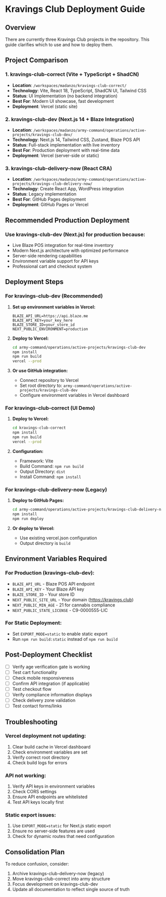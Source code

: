 # Kravings Club Deployment Guide

## Overview

There are currently three Kravings Club projects in the repository. This guide clarifies which to use and how to deploy them.

## Project Comparison

### 1. **kravings-club-correct** (Vite + TypeScript + ShadCN)
- **Location**: `/workspaces/madanzo/kravings-club-correct/`
- **Technology**: Vite, React 18, TypeScript, ShadCN UI, Tailwind CSS
- **Status**: UI Implementation (no backend integration)
- **Best For**: Modern UI showcase, fast development
- **Deployment**: Vercel (static site)

### 2. **kravings-club-dev** (Next.js 14 + Blaze Integration)
- **Location**: `/workspaces/madanzo/army-command/operations/active-projects/kravings-club-dev/`
- **Technology**: Next.js 14, Tailwind CSS, Zustand, Blaze POS API
- **Status**: Full-stack implementation with live inventory
- **Best For**: Production deployment with real-time data
- **Deployment**: Vercel (server-side or static)

### 3. **kravings-club-delivery-now** (React CRA)
- **Location**: `/workspaces/madanzo/army-command/operations/active-projects/kravings-club-delivery-now/`
- **Technology**: Create React App, WordPress integration
- **Status**: Legacy implementation
- **Best For**: GitHub Pages deployment
- **Deployment**: GitHub Pages or Vercel

## Recommended Production Deployment

### **Use kravings-club-dev (Next.js) for production** because:
- Live Blaze POS integration for real-time inventory
- Modern Next.js architecture with optimized performance
- Server-side rendering capabilities
- Environment variable support for API keys
- Professional cart and checkout system

## Deployment Steps

### For kravings-club-dev (Recommended)

1. **Set up environment variables in Vercel:**
   ```
   BLAZE_API_URL=https://api.blaze.me
   BLAZE_API_KEY=your_key_here
   BLAZE_STORE_ID=your_store_id
   NEXT_PUBLIC_ENVIRONMENT=production
   ```

2. **Deploy to Vercel:**
   ```bash
   cd army-command/operations/active-projects/kravings-club-dev
   npm install
   npm run build
   vercel --prod
   ```

3. **Or use GitHub integration:**
   - Connect repository to Vercel
   - Set root directory to: `army-command/operations/active-projects/kravings-club-dev`
   - Configure environment variables in Vercel dashboard

### For kravings-club-correct (UI Demo)

1. **Deploy to Vercel:**
   ```bash
   cd kravings-club-correct
   npm install
   npm run build
   vercel --prod
   ```

2. **Configuration:**
   - Framework: Vite
   - Build Command: `npm run build`
   - Output Directory: `dist`
   - Install Command: `npm install`

### For kravings-club-delivery-now (Legacy)

1. **Deploy to GitHub Pages:**
   ```bash
   cd army-command/operations/active-projects/kravings-club-delivery-now
   npm install
   npm run deploy
   ```

2. **Or deploy to Vercel:**
   - Use existing vercel.json configuration
   - Output directory is `build`

## Environment Variables Required

### For Production (kravings-club-dev):
- `BLAZE_API_URL` - Blaze POS API endpoint
- `BLAZE_API_KEY` - Your Blaze API key
- `BLAZE_STORE_ID` - Your store ID
- `NEXT_PUBLIC_SITE_URL` - Your domain (https://kravings.club)
- `NEXT_PUBLIC_MIN_AGE` - 21 for cannabis compliance
- `NEXT_PUBLIC_STATE_LICENSE` - C9-0000555-LIC

### For Static Deployment:
- Set `EXPORT_MODE=static` to enable static export
- Run `npm run build:static` instead of `npm run build`

## Post-Deployment Checklist

- [ ] Verify age verification gate is working
- [ ] Test cart functionality
- [ ] Check mobile responsiveness
- [ ] Confirm API integration (if applicable)
- [ ] Test checkout flow
- [ ] Verify compliance information displays
- [ ] Check delivery zone validation
- [ ] Test contact forms/links

## Troubleshooting

### Vercel deployment not updating:
1. Clear build cache in Vercel dashboard
2. Check environment variables are set
3. Verify correct root directory
4. Check build logs for errors

### API not working:
1. Verify API keys in environment variables
2. Check CORS settings
3. Ensure API endpoints are whitelisted
4. Test API keys locally first

### Static export issues:
1. Use `EXPORT_MODE=static` for Next.js static export
2. Ensure no server-side features are used
3. Check for dynamic routes that need configuration

## Consolidation Plan

To reduce confusion, consider:
1. Archive kravings-club-delivery-now (legacy)
2. Move kravings-club-correct into army structure
3. Focus development on kravings-club-dev
4. Update all documentation to reflect single source of truth